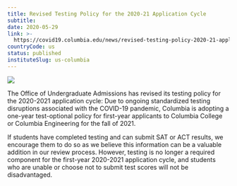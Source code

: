 ```yaml
---
title: Revised Testing Policy for the 2020-21 Application Cycle
subtitle: 
date: 2020-05-29
link: >-
  https://covid19.columbia.edu/news/revised-testing-policy-2020-21-application-cycle
countryCode: us
status: published
instituteSlug: us-columbia
---
```

![](https://covid19.columbia.edu/themes/custom/columbia/favicon-crown.png)

The Office of Undergraduate Admissions has revised its testing policy for the 2020-2021 application cycle: Due to ongoing standardized testing disruptions associated with the COVID-19 pandemic, Columbia is adopting a one-year test-optional policy for first-year applicants to Columbia College or Columbia Engineering for the fall of 2021.

If students have completed testing and can submit SAT or ACT results, we encourage them to do so as we believe this information can be a valuable addition in our review process. However, testing is no longer a required component for the first-year 2020-2021 application cycle, and students who are unable or choose not to submit test scores will not be disadvantaged.